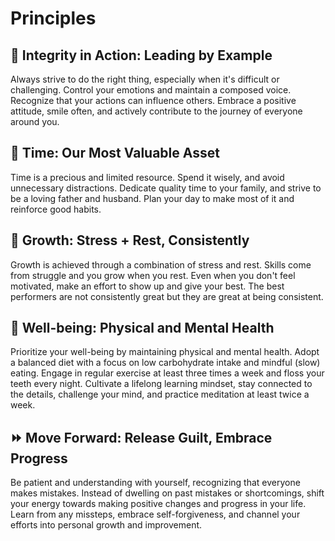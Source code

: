 # Principles

## :tophat: Integrity in Action: Leading by Example
Always strive to do the right thing, especially when it's difficult or challenging. Control your emotions and maintain a composed voice. Recognize that your actions can influence others. Embrace a positive attitude, smile often, and actively contribute to the journey of everyone around you.

## :calendar: Time: Our Most Valuable Asset
Time is a precious and limited resource. Spend it wisely, and avoid unnecessary distractions. Dedicate quality time to your family, and strive to be a loving father and husband. Plan your day to make most of it and reinforce good habits.

## :rocket: Growth: Stress + Rest, Consistently 
Growth is achieved through a combination of stress and rest. Skills come from struggle and you grow when you rest. Even when you don't feel motivated, make an effort to show up and give your best. The best performers are not consistently great but they are great at being consistent. 

## :hospital: Well-being: Physical and Mental Health
Prioritize your well-being by maintaining physical and mental health. Adopt a balanced diet with a focus on low carbohydrate intake and mindful (slow) eating. Engage in regular exercise at least three times a week and floss your teeth every night. Cultivate a lifelong learning mindset, stay connected to the details, challenge your mind, and practice meditation at least twice a week. 

## :fast_forward: Move Forward: Release Guilt, Embrace Progress
Be patient and understanding with yourself, recognizing that everyone makes mistakes. Instead of dwelling on past mistakes or shortcomings, shift your energy towards making positive changes and progress in your life. Learn from any missteps, embrace self-forgiveness, and channel your efforts into personal growth and improvement.
